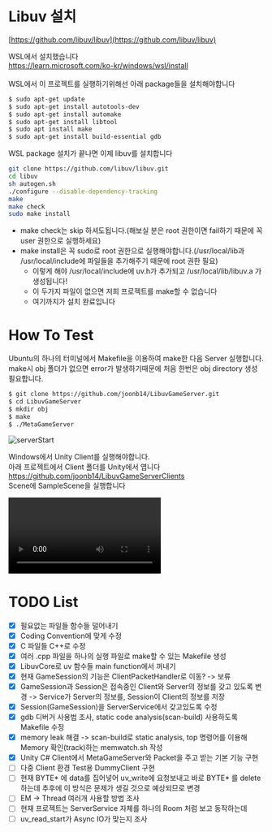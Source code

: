 # Libuv 설치

[https://github.com/libuv/libuv](https://github.com/libuv/libuv)

WSL에서 설치했습니다 <br>
https://learn.microsoft.com/ko-kr/windows/wsl/install <br>
<br>
WSL에서 이 프로젝트를 실행하기위해선 아래 package들을 설치해야합니다
```bash
$ sudo apt-get update
$ sudo apt-get install autotools-dev
$ sudo apt-get install automake
$ sudo apt-get install libtool
$ sudo apt install make
$ sudo apt-get install build-essential gdb
```
WSL package 설치가 끝나면 이제 libuv를 설치합니다
```bash
git clone https://github.com/libuv/libuv.git
cd libuv
sh autogen.sh
./configure --disable-dependency-tracking
make
make check
sudo make install
```
- make check는 skip 하셔도됩니다.(해보실 분은 root 권한이면 fail하기 때문에 꼭 user 권한으로 실행하세요)
- make install은 꼭 sudo로 root 권한으로 실행해야합니다.(/usr/local/lib과 /usr/local/include에 파일들을 추가해주기 때문에 root 권한 필요)
    - 이렇게 해야 /usr/local/include에 uv.h가 추가되고 /usr/local/lib/libuv.a 가 생성됩니다!
    - 이 두가지 파일이 없으면 저희 프로젝트를 make할 수 없습니다
    - 여기까지가 설치 완료입니다

# How To Test

Ubuntu의 하나의 터미널에서 Makefile을 이용하여 make한 다음 Server 실행합니다.
make시 obj 폴더가 없으면 error가 발생하기때문에 처음 한번은 obj directory 생성 필요합니다.

```bash
$ git clone https://github.com/joonb14/LibuvGameServer.git
$ cd LibuvGameServer
$ mkdir obj
$ make
$ ./MetaGameServer
```
![serverStart](https://user-images.githubusercontent.com/30307587/156481341-81e649a5-805f-4e9f-a229-56c62c0ef514.png)

Windows에서 Unity Client를 실행해야합니다.<br>
아래 프로젝트에서 Client 폴더를 Unity에서 엽니다<br>
https://github.com/joonb14/LibuvGameServerClients<br>
Scene에 SampleScene을 실행합니다<br>

![Demo Video Link](https://s3.us-west-2.amazonaws.com/secure.notion-static.com/1148af25-b915-4669-a41d-98377a7cd693/%EB%85%B9%ED%99%94_2022_03_17_16_06_26_338.mp4?X-Amz-Algorithm=AWS4-HMAC-SHA256&X-Amz-Content-Sha256=UNSIGNED-PAYLOAD&X-Amz-Credential=AKIAT73L2G45EIPT3X45%2F20220318%2Fus-west-2%2Fs3%2Faws4_request&X-Amz-Date=20220318T102544Z&X-Amz-Expires=86400&X-Amz-Signature=fa3405ccfbea04c6caf63e40dfa48bddb61d3c056a121acc26f30777e8a4fbaf&X-Amz-SignedHeaders=host&response-content-disposition=filename%20%3D%22%25EB%2585%25B9%25ED%2599%2594_2022_03_17_16_06_26_338.mp4%22&x-id=GetObject)

# TODO List

- [x]  필요없는 파일들 함수들 덜어내기
- [x]  Coding Convention에 맞게 수정
- [x]  C 파일들 C++로 수정
- [x]  여러 .cpp 파일을 하나의 실행 파일로 make할 수 있는 Makefile 생성
- [x]  LibuvCore로 uv 함수들 main function에서 꺼내기
- [x]  현재 GameSession의 기능은 ClientPacketHandler로 이동? -> 보류
- [x]  GameSession과 Session은 접속중인 Client와 Server의 정보를 갖고 있도록 변경 -> Service가 Server의 정보를, Session이 Client의 정보를 저장
- [x]  Session(GameSession)을 ServerService에서 갖고있도록 수정
- [x]  gdb 디버거 사용법 조사, static code analysis(scan-build) 사용하도록 Makefile 수정
- [x]  memory leak 해결 -> scan-build로 static analysis, top 명령어를 이용해 Memory 확인(track)하는 memwatch.sh 작성
- [x]  Unity C# Client에서 MetaGameServer와 Packet을 주고 받는 기본 기능 구현
- [ ]  다중 Client 환경 Test용 DummyClient 구현
- [ ]  현재 BYTE* 에 data를 집어넣어 uv_write에 요청보내고 바로 BYTE* 를 delete하는데 추후에 이 방식은 문제가 생길 것으로 예상되므로 변경
- [ ]  EM → Thread 여러개 사용할 방법 조사
- [ ]  현재 프로젝트는 ServerService 자체를 하나의 Room 처럼 보고 동작하는데 
- [ ]  uv_read_start가 Async IO가 맞는지 조사
